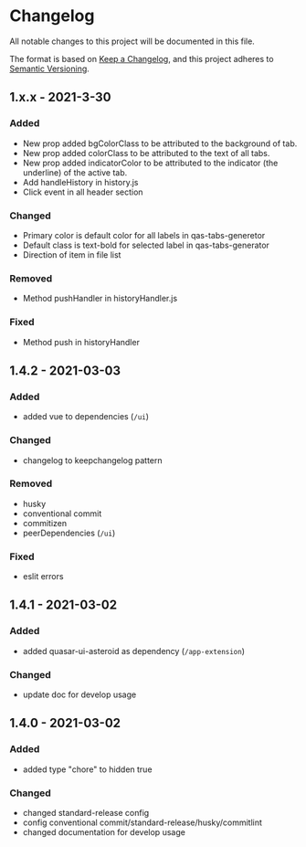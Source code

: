# Changelog
All notable changes to this project will be documented in this file.

The format is based on [Keep a Changelog](https://keepachangelog.com/en/1.0.0/),
and this project adheres to [Semantic Versioning](https://semver.org/spec/v2.0.0.html).

## 1.x.x - 2021-3-30

### Added
- New prop added bgColorClass to be attributed to the background of tab.
- New prop added colorClass to be attributed to the text of all tabs.
- New prop added indicatorColor to be attributed to the indicator (the underline) of the active tab.
- Add handleHistory in history.js
- Click event in all header section

### Changed
- Primary color is default color for all labels in qas-tabs-generetor
- Default class is text-bold for selected label in qas-tabs-generator
- Direction of item in file list 

### Removed 
- Method pushHandler in historyHandler.js

### Fixed
- Method push in historyHandler


## 1.4.2 - 2021-03-03

### Added
- added vue to dependencies (`/ui`)

### Changed
- changelog to keepchangelog pattern

### Removed
- husky
- conventional commit
- commitizen
- peerDependencies (`/ui`)

### Fixed
- eslit errors

## 1.4.1 - 2021-03-02

### Added
- added quasar-ui-asteroid as dependency (`/app-extension`)

### Changed
- update doc for develop usage

## 1.4.0 - 2021-03-02

### Added
- added type "chore" to hidden true

### Changed
- changed standard-release config
- config conventional commit/standard-release/husky/commitlint
- changed documentation for develop usage
